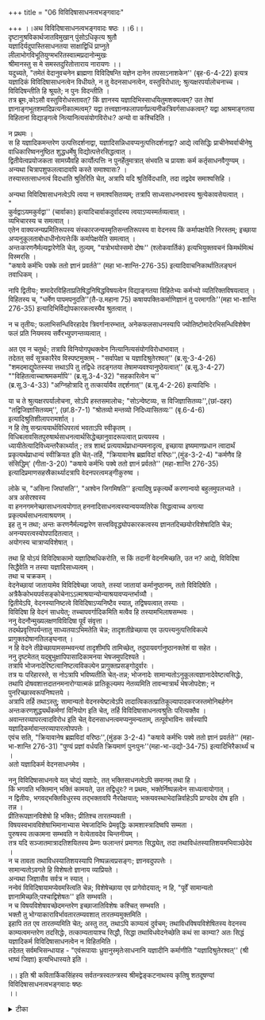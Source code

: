+++
title = "06 विविदिषासाधनत्वभङ्गवादः"

+++
।।अथ विविदिषासाधनत्वभङ्गवादः षष्ठः ।।6।।  
दृष्टानुश्रविकार्थजातविमुखान् पुंसोऽधिकृत्य श्रुतौ  
यज्ञादिर्यदुपास्तिसाधनतया साक्षाद्विधिं प्राप्नुते  
लीलाभोगविभूतियुग्मभरितस्वात्मप्रदानोन्मुखः  
श्रीमानस्तु स मे समस्तदुरितोत्ताराय नारायणः ।।  
यदुच्यते, "तमेतं वेदानुवचनेन ब्राह्मणा विविदिषन्ति यज्ञेन दानेन तपसाऽनाशकेन'' (बृह-6-4-22) इत्यत्र यज्ञादिकं विविदिषासाधनत्वेन विधीयते, न तु वेदनसाधनत्वेन, वस्तुविरोधात्; श्रुत्यक्षरपर्यालोचनाच्च ।  
विविदिषन्तीति हि श्रूयते; न पुनः विदन्तीति ।  
तत्र ब्रूमः,कोऽसौ वस्तुविरोधस्तावत्? किं ज्ञानस्य यज्ञादिभिस्साधयितुमशक्यत्वम्? उत तेषां ज्ञानाङ्गभूतशमादिप्रत्यनीकात्मत्वम्? यद्वा तत्त्वज्ञानफलापवर्गप्रत्यनीकत्रिवर्गसाधकत्वम्? यद्वा आश्रमाङ्गतया विहितानां विद्याङ्गत्वे नित्यानित्यसंयोगविरोधः? अन्यो वा कश्चिदिति ।  

न प्रथमः ।  
स हि यज्ञादिकमन्तरेण उत्पत्तिदर्शनाद्वा, यज्ञादिसन्निधावप्यनुत्पत्तिदर्शनाद्वा? आद्ये त्वसिद्धिः प्राचीनेष्वर्वाचीनेषु वाधिकारिष्वननुष्ठित शुद्धधर्मेषु विद्योत्पत्तेरसिद्धत्वात् ।  
द्वितीयेत्वप्रयोजकता सामग्र्यैवहि कार्योत्पत्तिः न पुनर्हेतुमात्रात् संभवति च प्रायशः कर्म कर्तृसाधनवैगुण्यम् ।  
अन्यथा चित्रापशुफलत्वादावपि कस्ते समाश्वासः? ।  
तस्यास्तत्साधनत्वं विदधाति श्रुतिरिति चेत्, अत्रापि यदि श्रुतिर्विदधाति, तदा तद्वदेव समाश्वसिहि ।  

अन्यथा विविदिषासाधनत्वेऽपि त्वया न समाश्वसितव्यम्; तत्रापि साध्यसाधनभावस्य श्रुत्येकावसेयत्वात् ।  
"  
कुर्वद्वाऽयमकुर्वद्वा'' (चार्वाकाः) इत्यादिचार्वाकदुर्वादस्य त्वयाऽप्यस्मर्तव्यत्वात् ।  
व्यभिचारस्य च समत्वात् ।  
एतेन वाक्यजन्यप्रमितिरूपस्य संस्कारजन्यस्मृतिसन्ततिरूपस्य वा वेदनस्य किं कर्मापक्षयेति निरस्तम्; इच्छाया अप्यनुकूलताबोधाधीनोत्पत्तेःकिं कर्मापेक्षयेति समत्वात् ।  
अन्तःकरणनैर्मल्यद्वारेणेति चेत्, तुल्यम्, "यत्रोभयोस्समो दोषः'' (श्लोकवार्तिकं) इत्यभियुक्तवचनं किमर्थमित्थं विस्मरसि ।  
"कषाये कर्मभिः पक्के ततो ज्ञानं प्रवर्तते'' (महा भा-शान्ति-276-35) इत्यादिवाचनिकार्थातिलङ्घनं तवाधिकम् ।  

नापि द्वितीयः; शमादेरविहिताप्रतिषिद्धनिषिद्धविषयत्वेन विद्याङ्गतया विहितेभ्यः कर्मभ्यो व्यतिरिक्तविषयत्वात् ।  
विहितस्य च, "धर्मेण पापमपनुदति''(तै-उ.महाना 75) कषायपक्तिःकर्माणिज्ञानं तु परमागतिः''(महा भा-शान्ति 276-35) इत्यादिभिर्विद्योपकारकत्वस्यैव श्रुतत्वात् ।  

न च तृतीयः; फलाभिसन्धिविरहादेव त्रिवर्गानारम्भात्, अनेकफलसाधनस्यापि ज्योतिष्टोमादेरभिसन्धिविशेषेण फलं प्रति नियमस्य सर्वैरभ्युपगन्तव्यत्वात् ।  

अत एव न चतुर्थः; तत्रापि विनियोगपृथक्त्वेन नित्यानित्यसंयोगविरोधाभावात् ।  
तदेतत् सर्वं सूत्रकारैरेव विस्पष्टमुक्तम् - "सर्वापेक्षा च यज्ञादिश्रुतेरश्वत्'' (ब्र.सू-3-4-26) "शमदमाद्युपेतस्स्या त्तथाऽपि तु तद्विधेः तदङ्गतया तेषामप्यवश्यानुष्ठेयत्वात्'' (ब्र.सू.3-4-27) ""विहितत्वाच्चाश्रमकर्मापि'' (ब्र.सू.3-4-32) "सहकारित्वेन च''   
(ब्र.सू.3-4-33) "अग्निहोत्रादि तु तत्कार्यायैव तद्दर्शनात्'' (ब्र.सू.4-2-26) इत्यादिभिः ।  

या च ते श्रुत्यक्षरपर्यालोचना, सोऽपि हस्तसमालोचः; "सोऽन्वेष्टव्यः, स विजिज्ञासितव्यः'',(छां-दहर) "तद्विजिज्ञासितव्यम्'', (छां.8-7-1) "श्रोतव्यो मन्तव्यो निदिध्यासितव्यः'' (बृ.6-4-6) इत्यादिश्रुतिशीलापरामर्शात् ।  
न हि तेषु सन्प्रत्ययार्थविधिपरत्वं भवताऽपि स्वीकृतम् ।  
विधिबलावसितपुरुषार्थसाधनत्वार्थसिद्धेच्छानुवादरूपत्वात् प्रत्ययस्य ।  
ध्यायीतेत्यादिविध्यन्तरैकार्थ्यात् ; तत्र शाब्दं प्रत्ययार्थप्राधान्यमनादृत्य, इच्छाया इष्यमाणप्रधान त्वादार्थं प्रकृत्यर्थप्राधान्यं स्वीक्रियत इति चेत्-तर्हि, "क्रियावानेष ब्रह्मविदां वरिष्ठः'',(मुंड-3-2-4) "कर्मणैव हि संसिद्धिम्' (गीता-3-20) "कषाये कर्मभिः पक्वे ततो ज्ञानं प्रर्वतते'' (महा-शान्ति 276-35) इत्यादिप्रमाणसहस्रैकार्थ्यादत्रापि वेदनपरत्वमङ्गीकुरुष्व ।  

लोके च, "असिना जिघांसति'', "अश्वेन जिगमिषति'' इत्यादिषु प्रकृत्यर्थे करणान्वयो बहुलमुपलभ्यते ।  
अत्र असेरश्वस्य   
वा हननगमनेच्छासाधनत्वयोगात् हननादिसाधनत्वस्यान्वयव्यतिरेक सिद्धत्वाच्च अगत्या प्रकृत्यर्थसाधनत्वाश्रयणम् ।  
इह तु न तथा; अन्तः करणनैर्मल्यद्वारेण सत्त्वविवृद्ध्योपकारकत्वस्य ज्ञानतदिच्छयोरविशेषादिति चेन्न; अनन्यपरत्वस्योपपादितत्वात् ।  
अयोगस्य चात्राप्यविशेषात् ।  

तथा हि योऽयं विविदिषाकामो यज्ञादिष्वधिकरोति, स किं तदानीं वेदनमिच्छति, उत न? आद्ये, विविदिषा सिद्धैवेति न तस्या यज्ञादिसाध्यत्वम् ।  
तथा च चक्रकम् ।  
वेदनेच्छायां जातायामेव विविदिषेच्छा जायते, तस्यां जातायां कर्मानुष्ठानम्, ततो विविदिषेति ।  
अत्रैकैकोभयपर्वसङ्कोचेनाऽऽत्माश्रयान्योन्याश्रयावप्यन्तर्भाव्यौ ।  
द्वितीयेऽपि, वेदनस्यानिष्टत्वे विविदिषाऽप्यनिष्टैव स्यात्, तद्विषयत्वात् तस्याः ।  
विविदिषा हि वेदनं साधयेत्; तच्चापवर्गादिकमिति मत्वैव हि तस्यामभिलाषसम्भवः ।  
ननु वेदनौन्मुख्यलक्षणविविदिषा पूर्वं संवृत्ता ।  
तदर्थप्रवृत्तिपर्यन्तातु साध्यतयाऽभिमतेति चेन्न; तादृशतीव्रेच्छाया एव उत्पत्त्यनुत्पत्तिविकल्पे प्रागुक्तदोषानतिलङ्घनात् ।  
न हि वेदने तीव्रेच्छायामसम्भवन्त्यां तादृशीमपि तामिच्छेत्, तदुपायवर्गानुष्ठानक्लेशं वा सहेत ।  
ननु दृष्टमेतत् यद्बुभुक्षापिपासादिकामनया भेषजमुपदिश्यते ।  
तत्रापि भोजनादेरिष्टत्वानिष्टत्वविकल्पेन प्रागुक्तप्रसङ्गोदुर्वारः ।  
तत्र यः परिहारस्ते, स नोऽत्रापि भविष्यतीति चेत्-तन्न; भोजनादेः सामान्यतोऽनुकूलत्वज्ञानादेवेष्टत्वसिद्धेः, तथापि दोषवशात्तदातनमनारोग्यात्मकं प्रातिकूल्यमप नेतव्यमिति तावन्मात्रार्थं भेषजोपदेशः; न पुनरिच्छास्वरूपनिष्पत्तये ।  
अत्रापि तर्हि तथाऽस्तु; सामान्यतो वेदनस्येष्टत्वेऽपि तादात्विकतत्प्रातिकूल्यापादकरजस्तमोनिबर्हणेन अन्तःकरणशुद्ध्यर्थंकर्मणां विनियोग इति चेत्, तर्हि विविदिषासाधनत्वश्रुतिः परित्यक्तैव ।  
अवान्तरव्यापरत्वादविरोध इति चेत् वेदनसाधनत्वमप्यनुमन्यताम्, तत्पूर्वभाविनः सर्वस्यापि यज्ञादिकर्मावान्तरव्यापारत्वोपपत्तेः ।  
एवंच सति, "क्रियावानेष ब्रह्मविदां वरिष्ठः'',(मुंडक 3-2-4) "कषाये कर्मभिः पक्वे ततो ज्ञानं प्रवर्तते'' (महा-भा-शान्ति 276-31) "पुण्यं प्रज्ञां वर्धयति क्रियमाणं पुनःपुनः''(महा-भा-उद्यो-34-75) इत्यादिभिरैकार्थ्यं च ।  
अतो यज्ञादिकर्म वेदनसाधनमेव ।  

ननु विविदिषासाधनत्वे यत् चोद्यं यज्ञादेः, तत् भक्तिसाधनत्वेऽपि समानम् तथा हि ।  
किं भगवति भक्तिमान् भक्तिं कामयते, उत तद्विधुरः? न प्रथमः, भक्तेर्निष्पन्नत्वेन साध्यत्वायोगात् ।  
न द्वितीयः, भगवद्भक्तिविधुरस्य तद्भक्तावपि नैरपेक्षयात्; भक्त्यवस्थाभेदान्निर्वाहेऽपि प्राग्वदेव दोष इति ।  
तन्न ।  
प्रीतिरूपज्ञानविशेषो हि भक्तिः; प्रीतिश्च तारतम्यवती ।  
विषयस्वभावविशेषाभिमानाभ्यास भेषजादिभिः प्रेमवृद्धिः कामशास्त्रादिष्वपि सम्मता ।  
पुरुषस्य तत्कामना सम्भवति न वेत्येतावदेव चिन्तनीयम् ।  
तत्र यदि सञ्जातमात्रादतिशयितस्य प्रेम्णः फलान्तरं प्रमाणतः सिद्ध्येत्, तदा तथाविधंतस्यातिशयमभिवाञ्छेदेव ।  
न च तावता तथाविधस्यातिशयस्यापि निष्पन्नत्वप्रसङ्गः; ज्ञानवदुपपत्तेः ।  
सामान्यतोऽवगते हि विशेषतो ज्ञानाय व्याप्रियते ।  
अन्यथा जिज्ञासैव सर्वत्र न स्यात् ।  
नन्वेवं विविदिषायामप्येवमस्त्विति चेन्न; विशेषेच्छाया एव प्रागेवोदयात्; न हि, "पूर्वें सामान्यतो ज्ञानामिच्छति;पश्चाद्विशेषतः'' इति सम्भवति ।  
न च विषयविशेषावच्छेदमन्तरेण इच्छाजातिविशेषः कश्चित् सम्भवति ।  
भक्तौ तु भोग्याकाराविर्भावतारतम्यवशात् तारतम्यमुक्तमिति ।  
इहापि तत एव तारतम्यमिति चेत्; अस्तु तत्, तथाऽपि काम्यत्वं दुर्वचम्; तथाविधविषयविशेषितस्य वेदनस्य काम्यत्वमन्तरेण तदसिद्धेः, तत्काम्यतायाश्च सिद्धौ, सिद्धा तथाविधवेदनेच्छेति कथं सा काम्या? अतः सिद्धं यज्ञादिकर्म विविदिषासाधनत्वेन न विहितमिति ।  
तदेतत् सर्वमभिसन्धायाह - "एवंरूपायाः ध्रुवानुस्मृतेःसाधनानि यज्ञादीनि कर्माणीति "यज्ञादिश्रुतेरश्वत्'' (श्री भाष्यं जिज्ञा) इत्यभिधास्यते इति ।  

।। इति श्री कवितार्किकसिंहस्य सर्वतन्त्रस्वतन्त्रस्य श्रीमद्वेङ्कटनाथस्य कृतिषु शतदूषण्यां विविदिषासाधनत्वभङ्गवादः षष्ठः   
।।

<details><summary>टीका</summary>

पूर्ववादे वेदनाङ्गत्वात्कर्मणां साङ्गवेदनविचारात्मकं शास्त्रमेकमित्युक्तं । तदयुक्तं । विविदिषार्थत्वेन वेदनाङ्गत्वाभावादित्याक्षेपसङ्गतिमभिप्रेत्य वादार्थं सङ्गृहणाति । दृष्टेति । आनुश्रविकार्थः स्वर्गादिपुरुषार्थः तत्र दृष्टशब्देन अर्थकामावभिप्रेतौ । त्रिवर्गनिरपेक्षानित्यर्थः । साक्षाद्युपास्तिसाधनतयेत्यन्वयः । स्वात्मप्रदानोन्मुख इति । अनुभाव्यतयेति शेषः ।
वस्तुविरोधादिति । कर्मणां "विद्यांचाविद्यां' (ईश - 11) चेत्यविद्यात्मकतया विद्यात्मकवेदनविरोध इत्यर्थः । विविदिषन्तीति सन्नन्तप्रकृतिधात्वर्थस्योपसर्जनतया तेन नान्वयः अपितु प्रधानभूत प्रत्ययार्थभूतेच्छयेति भावः । साधयितुमशक्यत्वमिति । अकारणत्वादिति भावः । यद्वेति विरुद्धफलकत्वमित्यर्थः । आश्रमाङ्गतयेति आश्रमप्रयोज्यतयानुष्ठानं, विद्याङ्गत्वे विद्यार्थिन इति विद्यार्थत्वरहितस्यानुष्ठानविरहात्सर्वपुरुषानुष्ठेयत्वतदभावाभ्यां विरोध इति भावः ।
स हीति । किं व्यतिरेकव्यभिचारादसाधनत्वमुतान्वय व्यभिचारादित्यर्थः । शुक्लधर्मेष्विति । फलान्तराभिसन्धिरहिततयानुष्ठितधर्मेषु विद्योत्पत्तेरदर्शनान्न व्यतिरेक व्यभिचार इति भावः ।अन्वयव्यभिचारः किंसामग्र्याः उत कारणस्येति विकल्प्य आद्यस्यासिद्धेर्द्वितीये दोषमाह अप्रयोजकतेति ।अन्वयव्यभिचारो न दोषायेति भावः । ननु विहितकर्मनुष्ठाने फलावश्यंभावादन्वव्यभिचारो दोषायेत्यत्राह सम्भवति चेति । अङ्गरूपकर्मवैगुण्यात्साधनरूपप्रधानस्य वाऽनिष्पत्तेर्नविद्याहेतुकर्मस्वरूप सत्वमिति नान्वयव्यभिचार इति भावः ।
यदि कर्मकर्तृसाधनवैगुण्येप्यन्वय व्यभिचारः तदा दोषमाह अन्यथेति । चित्रायाः - चित्रायागस्य , पशुफलत्वादावित्यर्थः । तस्या इति । श्रुतिबलात्कारणत्वे सिद्धे फलाभावस्थले कर्मवैकल्यं कल्प्यमिति भावः । अत्रापीति । तथा च श्रुत्यक्षरपर्यालोचनैव कार्या नोक्तार्थविरोध इत्यर्थः । अन्यथा श्रुत्या समाश्वासाभावे ।
कुर्वद्वेति । चार्वाको हि कारणताखण्डनार्थमेवमाह । साधनत्वेनाभिमतानां यदि कुर्वद्रूप स्वभावत्वमङ्गीक्रियते सर्वदा कार्यजनकत्वं स्यात् । अकुर्वत्स्वभावत्वे कदाचिदपि न जनकत्वं स्यात् । कुर्वत्स्वभावत्वाकुर्वत्स्वभावत्वयोर्विरोधात् । अन्यथा सिकतास्यस्तैलं स्यात् । जलाद्वा दाह इतिकारणत्वखण्डनस्य (दुस्त्यजत्वा) तदा सम्मतत्वादिति भावः । विस्मरणशीलं स्मारयति व्यभिचारस्यचेति ।एतेन वक्ष्यमाणेन किं कर्मापेक्षयेति । घटमानयेति वाक्यजन्यज्ञाने तज्जन्यस्मरणे वा कर्मानपेक्षणादिति भावः । इच्छाया इति अनुकूलताबोधः इष्टसाधनताज्ञानं । यदीच्छाविशेषे कर्मापेक्षा तदा प्रकृतेपि तुल्यमिति भावः । ननु तर्हि इच्छां प्रत्येव साधनत्वमस्तु तुल्यत्वादित्यत्राह कषाय इति ।
शमादेरिति भिन्नविषयत्वान्नविरोध इति भावः । शमादेस्तावन्मात्रविषयत्वे नियामकमाह विहितस्य चेति ।
ननु फलाभिसन्धिविरहेपि तद्योग्यस्य कथं तदनारम्भकत्वं नहि दाहार्थं स्पृष्ट एव वह्निर्दहतीति नियमोस्तीत्यत्राह अनेकेति । ""सर्वेभ्यः कामेभ्यो ज्योतिष्टोमः'' ""सर्वेभ्यः कामेभ्यो दर्शपूर्णमासौ'' इतिविहितज्योतिष्टोमादेस्तत्तत्कामानामेव 
तत्तत्फलाङ्गीकारादिति भावः । अत एवेत्येतद्विवृणोति अत्रापीति ।एकमेववाक्यमुभयत्र विनियोजकं चेन्नित्यानित्यसंयोगविरोधः । विनियोजकवाक्यभेदेतु न विरोधः । अन्यथा यावज्जीवं दर्शपूर्णमासाभ्यां यजेत ( ) दर्शपूर्णमासाभ्यां स्वर्गकामो यजेत ( ) ""वसन्ते वसन्तेज्योतिषायजेत'' (आ.श्रौ.10 - 2 - 17) ""ज्योतिष्टोमेन स्वर्गकामो यजेत'' (तै.यजु.2.5.5.) इत्यादावपि विरोध प्रसङ्ग इति भावः ।
सर्वापेक्षा चेति (ब्र.सू.3 - 4) ""यज्ञेन दानेनेति'' विनियोजक वाक्यबलात्सर्वकर्माण्यपेक्षन्ते विद्याः ।यथा स्वतो गमनसाधनीभूतोप्यश्वो बन्धनादिपरिकरापेक्षस्तद्वदित्यर्थः । शमदमादीति । ""शान्तोंदान्त उपरतस्तिति क्षुस्समाहितो भूत्वात्मन्येवात्मानं पश्येत्'' (बृह - 6 - 4 - 23) इति विद्यार्थं शमदमाद्युपेतो भवेदित्यर्थः । नच तथा सति कर्मभिर्विरोधः । व्यर्थकर्मविषयतया शमादेर्विरोधाभावात् । भिन्नविषयत्वे हेतुः तदङ्गतयेति । भिन्न विषयत्वे हेत्वन्तरं दर्शयति विहितत्वाच्चेति । आश्रमकर्मणामवश्यानुष्ठेयतया शमदमादयो भिन्नविषया इति भावः । हेत्वन्तरमाह अग्निहोत्रादित्विति । अग्निहोत्राद्याश्रमधर्मस्य तु विद्योत्पत्तिरेवकार्यमित्याप्रयाणादहरहराधेयातिशयवत्तया विद्यारूपकार्यार्थ मवश्यानुष्ठेयमित्यर्थः ।
हस्तसमालोच इति । एक हस्तदर्शनात्तदन्य हस्त एतादृश इति निश्चय तुल्य इत्यर्थः । तदेव दर्शयति सोन्वेष्टव्य इति । आदि शब्देन ""तद्विजिज्ञासस्व'' (भृगुवल्ली) इत्यादेस्सङ्ग्रहः । प्रकृत्यर्थस्यैव वाक्यार्थान्वयेपिइच्छानुवादः श्रुतेश्शीलं । तथा चोपसर्जनेनापि प्रकृत्यर्थेन विध्यन्वयवत् करणान्वयो युज्यतेहीति भावः ।तेष्विति । ""विजिज्ञासितव्यः'' इत्यादिष्वित्यर्थः । अत्र वाक्येष्विति विशेष्यमध्याहार्यं । शङ्कते विधिबलेत्यादिनाचेदित्यन्तेन । अनुवादरूपत्वे हेत्वन्तरमाह ध्यायीतेति । प्रत्ययार्थादरे हेतुमाह इच्छाया इति । तर्हीति । ध्यायीतेत्याद्यैकार्थ्यावत् ""क्रियावानेषः'' (मुंड - 3 - 2 - 4) इत्यादि वाक्यैकार्थ्याद्विविदिषन्तीत्यादावपि प्रकृत्यर्थ एवान्वय इति भावः ।
उपसर्जनेन प्रकृत्यर्थेनान्वयो लोकेपि सिद्ध इत्याह लोके चेति । नन्वत्रास्यादीनामिच्छान्वयायोग्यत्वादस्तु प्रकृत्यर्थान्वयः । कर्मणांतु विविदिषान्वये बाधकाभावात्कथं प्रधानत्याग इत्याशङ्कते अत्रासेरित्यादिना । अनन्यपरत्वस्येति । ""क्रियावानेषब्रह्मविदां वरिष्ठः'' (मुंड - 3.2.4) इत्यादि वेदनसाधनत्वश्रुतिबलात्प्रत्ययार्थ परित्याग इति भावः। अयोगस्यचेति।इच्छान्वयायोगस्येत्यर्थः । तथाचेति यज्ञादिसाध्यत्व इत्यर्थः। वेदनेच्छायामिति । विविदिषायाः स्वतः प्रयोजनत्वाभावेन वेदनार्थतयैवोद्देश्यत्वादिति भावः ।
वेदनस्येति । वेदनस्योद्देश्यत्वाभावे तद्विषयायां विविदिषायामपि पुरुषार्थसाधनत्वाभावादिच्छा न स्यादित्यर्थः । तद्विषयत्वात्तस्या इति । वेदनार्थतयैव पुरुषार्थत्वादिति भावः । अपवर्गः - अविद्यानिवृत्तिः । अखण्डब्रह्मानुभवःआदिशब्दार्थः। तदर्थेति । वेदनार्थश्रवणाद्यनुष्ठानपर्यन्तेत्यर्थः । प्रागुक्तेति तीव्रविविदिषाहेतुभूत यज्ञाद्यधिकारिणस्तीव्रवेदनेच्छाभावेवेदनौन्मुख्यमात्राद्वेदनसाधनश्रवणादाविव ततोऽपि व्यवहितायां श्रवणादिहेतुतीव्रविविदिषायामिच्छा न स्यात् । तीव्रविविदिषाङ्गीकारे तु यज्ञाद्यसाध्यत्व चक्रकयोः प्रसङ्ग इत्यर्थः । न हीति । वेदनस्य तीव्रेच्छाविषयत्वाभावे तत्सम्पादनार्थं तत्साधनभूत तदिच्छायामिच्छा न स्यादित्यर्थः । तादृशीं - तदृशवेदनगोचरां । अतादृशीमिति वा पाठः । तदुपायवर्गेति तादृशकर्मानुष्ठानक्लेशमित्यर्थः । नन्विति । भेषजमुपदिश्यत इति यत्तत् दृष्टमित्यन्वयः । तत्रापीति । भोजनस्य यदीच्छा सैव बुभुक्षेति सिद्धत्वाद्भेषजासाध्यत्वं चक्रकादिप्रसङ्गः । यद्यनिच्छा तदा तादृश बुभुक्षायाअनुद्देश्यतेति तदर्थं भेषजादावप्रवृत्तिरित्यर्थः । ननु भविष्यद्भोजनमिष्टसाधनं भोजनत्वादिति सामान्यतइष्टसाधनताज्ञानाद्यदीच्छा तर्हि सैव बुभुक्षेति किमर्थं भेषजाद्युपदेष इत्यत आह तथापीति । सिद्धेपीच्छा हेतुभूते रोगविशेषाद्द्वेषो भोजने जायते । तेन न प्रवृत्तिः तादृशरोगनिवृत्तये भेषजोपदेश इति भावः । प्रातिकूल्यं - भोजन प्रतिकूलं । स्वार्थेष्ञ् प्रातिकूल्येति । वेदनेच्छायां सत्यामपि रजस्तमोभिभूतत्वात्तत्साधन श्रवणादौ दुःखमिश्रगुरुशुश्रूषादि साध्ये प्रातिकूल्यबुद्धिर्भवतीति रजस्तमोनिबर्हणार्थं कर्मानुष्ठानमित्यर्थः । तर्हीति । विविदिषायाः पूर्वं सिद्धत्वाद्रजस्तमोनिबर्हणार्थमेवकर्मानुष्ठानमिति विविदिषार्थतया यागादिकं श्रुतिप्रतिपाद्यं न स्यादित्यर्थः । ननु गुरुशुश्रूषादिदुःखसाध्येपि श्रवणादौ प्रातिकूल्यबुद्धिविरोधिनीच्छा रजस्तमोनिबर्हणमन्तरेण न भवतीति यज्ञादिभिस्तादृशेच्छायां जननीयायां रजस्तमोनिबर्हणस्यावान्तरव्यापारत्वाद्यज्ञादेर्विविदिषार्थतया श्रुतिप्रतिपाद्यत्वं न विरुद्धमिति शङ्कते अवान्तरेति । यद्यप्येवं सति पूर्वोक्तान्योन्याश्रयः स्थिरएव । तथापि दूषणान्तरमाह तर्हीति । एवं व्यापरत्वेनाव्यवधायकत्वेरजस्तमोनिबर्हणप्रतिकूल्यनिवृत्तिविविदिषा श्रवणादीन् द्वारीकृत्य वेदनसाधनत्वमेवाङ्गीकर्तुं युक्तमिति भावः ।अस्मिन्नर्थे श्रुत्यन्तरानुगुण्यं पक्षान्तरे तद्विरोधश्चेत्याह एवं च सतीति ।
भगवद्भक्तिविधुरस्येति । भक्तेः प्रीतिरूपत्वेन तदुद्देश्यत्वघटित्वात्तदुद्देश्यत्वाभावेतद्भक्तेरप्युद्देश्यत्वाभावादिभावः । प्राग्वदेव - विविदिषास्थलवदेवेत्यर्थः । भक्तिविधुरस्यापि भक्तेर्मोक्षसाधनत्वं ज्ञातवतो भक्तीच्छासम्भवत्येव । तथापि प्रथमकोटिमस्युपेत्याह तन्नप्रीतिरूपेति ।विषयस्वभावविशेषात्कामित्यादौ अभिमानाद्वायसप्तोतन्यायेन कुरूपेपि स्वपुत्रादौ अभ्यासाल्लशुन भक्षणादौ भेषजात् कार्पासाथिचूर्णाद्योषधाद्भोजनादौ । आदिशब्देन सुकृतविशेषग्रहः । ""कलाविशेषविज्ञाता देवतामपिमोहयेत्'' इति कामशास्त्रसिद्धंचेत्याह प्रेमवृद्धिरिति । आदिशब्देन ""रोचनालक्ष्मणामूलकल्कलिप्ततनूर्बधूः । ऋतौ प्राप्नोति सौभाग्यं दयितप्रियतामपि'' इत्युक्तायुर्वेदसङ्ग्रहः । सत्र्जातमात्रात् प्रथमोत्पन्नात् । सामान्यप्रेममात्रात् फलस्यासिद्धेः तदपेक्षयाऽतिशययुक्तादेव फलसिद्धिरिति तादृशप्रेमकामनायामपि नोक्तदोषइत्याह तत्र यदीति । ज्ञानवदिति । विशेषतो ज्ञानेच्छायामपि सत्यां ज्ञानभावादिति भावः । व्याप्रियत इति न तु विशेषतो ज्ञात इति शेषः । अन्यथेति । विशेषतोऽपि ज्ञाते ज्ञातव्यान्तराभावादिति भावः । ननु यथा जिज्ञासाकारणतया पूर्वं ज्ञानसत्वेपि ज्ञानान्तरविषयिणी जिज्ञासातथा वेदनेच्छाया विविदिषेच्छाकारणतया पूर्वं सत्वेपि विविदिषान्तरविषयिणीच्छास्तिवतिशङ्कते नन्विति ।कारणीभूताया अपि वेदनेच्छाया इष्यमाणतयाऽभिमतेच्छासजातीयत्वात्सापि प्रथमं न सम्भवतीत्याह नेति ।विशेषविषयाया इच्छाया इत्यर्थः । ननु भिन्नविषयत्वेनेच्छाया विशेष उत समानविषयत्वेपीति विकल्पमभिप्रेत्य आद्य आह न हीति । अन्यविषयकेच्छाया अन्येच्छाजनकत्वे मानाभावादिति भावः । द्वितीयं दूषयति नच विषयेति । यद्यपि विषयैक्येपि इच्छाया उत्कटत्वरूपविशेषो लोकसिद्धः तथापि तादृशोत्कटवेदनेच्छाया असिद्धौ उत्कटविविदिषाविषयकेच्छाया असम्भव इति भावः । ननु भक्तावपीष्यमाणायां कथं जातिविशेषसम्भव इत्याकांक्षायां प्रीतिश्च तारतम्यवतीत्यादिनोक्तं स्मारयति भक्तौ त्विति । भोग्यस्याकारो भोग्याकारः प्रियत्वमिति यावत् । आविर्भावो - निष्पत्तिः । प्रियत्वतारतम्यस्य प्रीतितारतम्याधीनत्वात्प्रीतिरूपभक्तितारतम्यमेव भक्तिविषये कामनायां हेतुरित्यर्थः । ननु यादृशीभक्तिस्त्वयेष्यमाणतयाभिमता तद्रूपवेदनविषयत्वमेव इष्यमाणायां विविदिषायां विशेषोस्त्वित्याशङ्कते इहापीति । विविदिषायामपीत्यर्थः । काम्यत्वमिति । विविदिषाया इति शेषः । दुर्वचत्वमुपपादयति तथाविधेति । अतिशयप्रीतिरूपत्वात्मको य इष्यमाण विविदिषायाः प्रकारतया विषयः तद्विशेषितं यद्वेदनं तत्कामनामन्तरेण तद्विषयविविदिषायाः कामनापि न सम्भवतीत्यर्थः ।नन्विच्छार्थं कर्मानुष्ठानस्यात्माश्रयग्रस्तत्वे क्वचिदपीच्छा न सम्भवेत् इच्छाहेतुभूतकर्मानुष्ठानभावात् । नचेच्छाविषयवैलक्ष्ण्यादेव जायत इति वाच्यं । वैलक्षण्यज्ञानेपि कस्यचिदिच्छानुत्पत्तिदर्शनात् । अतः कर्महेतुकत्वमावश्यकमित्यत आह अतसिद्धमिति । यथा स्वर्गार्थमनुष्ठितकर्मबलादेव स्वर्गादिशरीरसिद्धिः तथा भोगादृष्टोद्बोधित पूर्ववासनासचिवाद्वैलक्ष्ण्यज्ञानादिच्छोत्पत्तेर्वेदनार्थविहितयज्ञादिभिरेव विविदिषापि सिध्यतीति भावः । विविदिषन्तीत्यस्यसन्निधौ ""मनसैवानुद्रष्टव्य''मिति विशदवेदनं विधाय ""एतमेवविदित्वा मुनिर्भवति (बृह.6 - 22) इति स्तुतत्वाद्वेदनस्यैव प्राकरणिकतया विध्यन्तराकांक्षितत्वात्तत्रैव यज्ञादिकंविधातुं युक्तं, अपेक्षितविधेः । न तु तदुभयरहितः । विविदिषायां अनपेक्षितविधिप्रसङ्गादित्याह यज्ञादिकर्मेति ।उक्तार्थं भाष्येण सङ्गमयति तदेतदिति ।
।।वत्सकुलजलधिकौस्तुभनृसिंहगुरुसुतेन सिहंदेवेन कृतायां शतदूषणीटीकायां षष्ठो वादस्समाप्तः ।।
</details>

